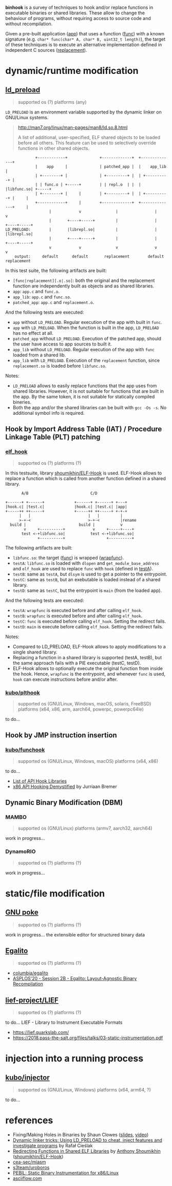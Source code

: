 **binhook** is a survey of techniques to hook and/or replace functions in executable binaries or shared libraries. These allow to change the behaviour of programs, without requiring access to source code and without recompilation.

Given a pre-built application ([app](src/app.c)) that uses a function ([func](src/func.c)) with a known signature (e.g. `char* func(char* A, char* B, uint32_t length)`), the target of these techniques is to execute an alternative implementation defined in independent C sources ([replacement](src/replacement.c)).

# dynamic/runtime modification

## [ld_preload](tests/ld_preload/)

> supported os (?) platforms (any)

`LD_PRELOAD` is an environment variable supported by the dynamic linker on GNU/Linux systems.

> http://man7.org/linux/man-pages/man8/ld.so.8.html
>
> A list of additional, user-specified, ELF shared objects to be loaded before all others.
> This feature can be used to selectively override functions in other shared objects.

```
             +------------+              +-------------+  +--------------+
             |    app     |              | patched_app |  |    app_lib   |
             | +--------+ |              | +---------+ |  | +----------+ |
             | | func.o | +-----+        | | repl.o  | |  | |libfunc.so| +-----+
             | +--------+ |     |        | +---------+ |  | +----------+ |     |
             +------------+     |        +-------------+  +--------------+     |
                   |            v               |                |             v
                   |       +----+-----+         |                |        +----+-----+
LD_PRELOAD:        |       |librepl.so|         |                |        |librepl.so|
                   |       +----+-----+         |                |        +----+-----+
                   v            v               v                v             v
    output:     default      default       replacement        default      replacement
```

In this test suite, the following artifacts are built:

- `[func|replacement][.o|.so]`: both the original and the replacement function are independently built as objects and as shared libraries.
- `app`: `app.c` and `func.o`.
- `app_lib`: `app.c` and `func.so`.
- `patched_app`: `app.c` and `replacement.o`.

And the following tests are executed:

- `app` without `LD_PRELOAD`. Regular execution of the app with built in `func`.
- `app` with `LD_PRELOAD`. When the function is built in the app, `LD_PRELOAD` has no effect at all.
- `patched_app` without `LD_PRELOAD`. Execution of the patched app, should the user have access to app sources to built it.
- `app_lib` without `LD_PRELOAD`. Regular execution of the app with `func` loaded from a shared lib.
- `app_lib` with `LD_PRELOAD`. Execution of the `replacement` function, since `replacement.so` is loaded before `libfunc.so`.

Notes:

- `LD_PRELOAD` allows to easily replace functions that the app uses from shared libraries. However, it is not suitable for functions that are built in the app. By the same token, it is not suitable for statically compiled bineries.
- Both the app and/or the shared libraries can be built with `gcc -Os -s`. No additional symbol info is required.

## Hook by Import Address Table (IAT) / Procedure Linkage Table (PLT) patching

### [elf_hook](tests/elf_hook/)

> supported os (?) platforms (?)

In this testsuite, library [shoumikhin/ELF-Hook](https://github.com/shoumikhin/ELF-Hook) is used. ELF-Hook allows to replace a function which is called from another function defined in a shared library.

```
       A/B                           C/D

+------+ +------+             +------+ +------+ +---+
|hook.c| |test.c|             |hook.c| |test.c| |app|
+-----++ ++-----+             +-----++ ++-----+ +-+-+
      |   |                         |   |         |
      >-+-<                         >-+-<         |rename
  build |                       build |           v
        v     +----------+            v     +-----+----+
       test <-+libfunc.so|           test <-+libfunc.so|
              +----------+                  +----------+

```

The following artifacts are built:

- `libfunc.so`: the target ([func](src/func.c)) is wrapped ([wrapfunc](src/wrapfunc.c)).
- `testA`: `libfunc.so` is loaded with `dlopen` and `get_module_base_address` and `elf_hook` are used to replace `func` with `hook` (defined in [testA](tests/elf_hook/testA.c)).
- `testB`: same as `testA`, but `dlsym` is used to get a pointer to the entrypoint.
- `testC`: same as `testB`, but an exebutable is loaded instead of a shared library.
- `testD`: same as `testC`, but the entrypoint is `main` (from the loaded app).

And the following tests are executed:

- `testA`: `wrapfunc` is executed before and after calling `elf_hook`.
- `testB`: `wrapfunc` is executed before and after calling `elf_hook`.
- `testC`: `func` is executed before calling `elf_hook`. Setting the redirect fails.
- `testD`: `main` is execute before calling `elf_hook`. Setting the redirect fails.

Notes:

- Compared to LD_PRELOAD, ELF-Hook allows to apply modifications to a single shared library.
- Replacing a function in a shared library is supported (testA, testB), but the same approach fails with a PIE executable (testC, testD).
- ELF-Hook allows to optionally execute the original function from inside the hook. Hence, `wrapfunc` is the entrypoint, and whenever `func` is used, `hook` can execute instructions before and/or after.

### [kubo/plthook](https://github.com/kubo/plthook)

> supported os (GNU/Linux, Windows, macOS, solaris, FreeBSD) platforms (x64, x86, arm, aarch64, powerpc, powerpc64le)

to do...

## Hook by JMP instruction insertion

### [kubo/funchook](https://github.com/kubo/funchook)

> supported os (GNU/Linux, Windows, macOS) platforms (x64, x86)

to do...

- [List of API Hook Libraries](https://github.com/kubo/funchook/wiki/List-of-API-Hook-Libraries)
- [x86 API Hooking Demystified](http://jbremer.org/x86-api-hooking-demystified/) by Jurriaan Bremer

## Dynamic Binary Modification (DBM)

### MAMBO

> supported os (GNU/Linux) platforms (armv7, aarch32, aarch64)

work in progress...

### DynamoRIO

> supported os (?) platforms (?)

work in progress...

# static/file modification

## [GNU poke](http://www.jemarch.net/poke.html)

> supported os (?) platforms (?)

work in progress... the extensible editor for structured binary data

## [Egalito](https://egalito.org/)

> supported os (?) platforms (?)

- [columbia/egalito](https://github.com/columbia/egalito)
- [ASPLOS'20 - Session 2B - Egalito: Layout-Agnostic Binary Recompilation](https://www.youtube.com/watch?v=9Mv0-PfiXeg)

## [lief-project/LIEF](https://github.com/lief-project/LIEF)

> supported os (?) platforms (?)

to do... LIEF - Library to Instrument Executable Formats

- https://lief.quarkslab.com/
- https://2018.pass-the-salt.org/files/talks/03-static-instrumentation.pdf

# injection into a running process

## [kubo/injector](https://github.com/kubo/injector)

> supported os (GNU/Linux, Windows) platforms (x64, arm64, ?)

to do...

# references

- Fixing/Making Holes in Binaries by Shaun Clowes ([slides](https://www.blackhat.com/presentations/bh-asia-02/Clowes/bh-asia-02-clowes.pdf), [video](https://www.youtube.com/watch?v=18DKETYfvjg))
- [Dynamic linker tricks: Using LD_PRELOAD to cheat, inject features and investigate programs](https://rafalcieslak.wordpress.com/2013/04/02/dynamic-linker-tricks-using-ld_preload-to-cheat-inject-features-and-investigate-programs/) by Rafał Cieślak
- [Redirecting Functions in Shared ELF Libraries](https://www.codeproject.com/Articles/70302/Redirecting-functions-in-shared-ELF-libraries) by [Anthony Shoumikhin](https://github.com/shoumikhin) ([shoumikhin/ELF-Hook](https://github.com/shoumikhin/ELF-Hook))
- [cea-sec/miasm](https://github.com/cea-sec/miasm)
- [s3team/uroboros](https://github.com/s3team/uroboros)
- [PEBIL: Static Binary Instrumentation for x86/Linux](https://www.sdsc.edu/pmac/tools/pebil.html)
- [asciiflow.com](http://asciiflow.com/)
